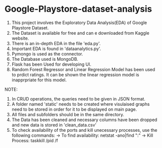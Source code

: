 # Google-Playstore-dataset-analysis

1. This project involves the Exploratory Data Analysis(EDA) of Google Playstore Dataset.
2. The Dataset is available for free and can e downloaded from Kaggle website.
3. There is an in-depth EDA in the file 'eda.py'.
4. Important EDA is found in 'dataanalytics.py'.
5. Pymongo is used as the connector.
6. The Database used is MongoDB.
7. Flask has been Used for developing UI.
8. Random Forest Regressor and Linear Regression Model has been used to prdict ratings. It can be shown the linear regression model is      inapprpriate for this model.


NOTE:
1. In CRUD operations, the queries need to be given in JSON format.
2. A folder named 'static' needs to be created where visulaised graphs need to be stored in order for it to be displayed on main page.
3. All files and subfolders should be in the same directory.
4. The Data has been cleaned and necessary columns have been dropped and new data is stored in 'clean_data.csv'
5. To check availability of the ports and kill unecessary processes, use the following commands:
-> To find availability: netstat -ano|find ":<port number>"
-> Kill Process: taskkill /pid <process id> /f
